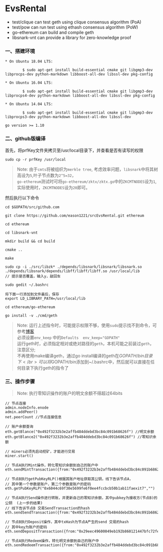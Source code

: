 # EvsRental


* test/clique can test geth using clique consensus algorithm (PoA)
* test/pow can run test using ethash consensus algorithm (PoW)
* go-ethereum can build and compile geth
* libsnark-vnt can provide a library for zero-knowledge proof

### 一、搭建环境
```
* On Ubuntu 18.04 LTS:

        $ sudo apt-get install build-essential cmake git libgmp3-dev libprocps-dev python-markdown libboost-all-dev libssl-dev pkg-config
        
* On Ubuntu 16.04 LTS:

        $ sudo apt-get install build-essential cmake git libgmp3-dev libprocps4-dev python-markdown libboost-all-dev libssl-dev pkg-config
        
* On Ubuntu 14.04 LTS:

        $ sudo apt-get install build-essential cmake git libgmp3-dev libprocps3-dev python-markdown libboost-all-dev libssl-dev

go version >= 1.10
```

### 二、github版编译

首先，将prfKey文件夹拷贝至/usr/local目录下，并查看是否有读写的权限
```
sudo cp -r prfKey /usr/local
```

> Note: 由于`cmts`将被组织为`merkle tree`, 考虑效率问题，`libsnark`中将其树高设为`5`,叶子节点数为`2^5=32`，</br>
   `go-ethereum`测试时可将`go-ethereum/zktx/zktx.go`中的`ZKCMTNODES`设为`1`, 实际使用时，`ZKCMTNODES`设为`20`即可。

然后执行以下命令
```
cd $GOPATH/src/github.com

git clone https://github.com/eason1221/srcEvsRental.git ethereum

cd ethereum

cd libsnark-vnt

mkdir build && cd build

cmake ..

make

sudo cp -i ./src/libzk* ./depends/libsnark/libsnark/libsnark.so ./depends/libsnark/depends/libff/libff/libff.so /usr/local/lib
// 提示是否覆盖，输入y，敲回车

sudo gedit ~/.bashrc

将下面一行添加到文件最后，保存
export LD_LIBRARY_PATH=/usr/local/lib

cd ethereum/go-ethereum

go install -v ./cmd/geth

```
> Note: 运行上述指令时，可能提示权限不够，使用`sudo`提示找不到命令，可参考[博客](https://www.cnblogs.com/chr-wonder/p/8464224.html) </br>
必须设置`env_keep` 中的`Defaults  env_keep="GOPATH"` </br>
运行geth时，必须指定相对或绝对路径的`geth`，本机可能之前装过`geth`，注意区分; </br>
不再使用make编译geth，通过go install编译的geth在$GOPATH/bin目录下 </br>
可以将$GOPATH/bin添加到~/.bashrc中，然后就可以直接在任何目录下执行geth的指令了 </br>

### 三、操作步骤
> Note: 执行零知识操作的账户的明文余额不得超过64bits
```
// 节点连接
admin.nodeInfo.enode
admin.addPeer()
net.peerCount //节点连接信息

// 账户余额查询
eth.getBlance("0x492f3232b3e2affb484ddebd3bc84c091b68626f") //明文余额
eth.getBlance2("0x492f3232b3e2affb484ddebd3bc84c091b68626f") //零知识余额

// miners必须先启动挖矿，才能进行交易
miner.start()

// 节点A执行Mint操作，转化零知识余额到自己的账户中
eth.sendMintTransaction({from:"0x492f3232b3e2affb484ddebd3bc84c091b68626f",value:"0x1234"})

// 节点B执行getPubKeyRLP()根据其账户地址获取其公钥，线下告诉节点A，
// 其中第一个参数是账户，第二个参数是账户的密码
eth.getPubKeyRLP("0x6044c69f30e5699fe6f0ee4fccbcb50b1ab11faexit7","")

// 节点A执行Send操作进行转账，并更新自己的零知识余额，其中pubkey为接收方(节点B)的公钥  (上一步的结果)
// 线下告诉节点B 交易SendTransaction的hash
eth.sendSendTransaction({from:"0x492f3232b3e2affb484ddebd3bc84c091b68626f",value:"0x123",pubKey:"0xf842a0dfdc52fc4652e878a5ab8b714c493ccf4b8fc1106d457941a25989ce4ee2f5d7a0e600c1f446799b44e9e5d23712176a12dec4f4731e1adc7cc26f74b5e8a3d9c0"})

// 节点B执行Deposit操作，其中txHash为节点A产生的send 交易的hash
// 其中key为账户的密码
eth.sendDepositTransaction({from:"0x29eec49600049eb192b860121447bfc72fe7ebac",txHash:"0xb13787daae6718378334577d9ed16fda0575ddfa0511546d79c3eea1970f9753",key:""})

// 节点A执行Redeem操作，转化明文余额到自己的账户中
eth.sendRedeemTransaction({from:"0x492f3232b3e2affb484ddebd3bc84c091b68626f",value:"0x123"})
```
